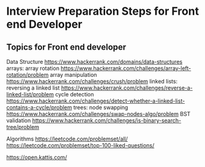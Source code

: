 # Interview Preparation Steps for Front end Developer

## Topics for Front end developer
Data Structure
    https://www.hackerrank.com/domains/data-structures
    arrays: 
        array rotation              https://www.hackerrank.com/challenges/array-left-rotation/problem
        array manipulation          https://www.hackerrank.com/challenges/crush/problem
    linked lists: 
        reversing a linked list     https://www.hackerrank.com/challenges/reverse-a-linked-list/problem
        cycle detection             https://www.hackerrank.com/challenges/detect-whether-a-linked-list-contains-a-cycle/problem
    trees: 
        node swapping               https://www.hackerrank.com/challenges/swap-nodes-algo/problem
        BST validation              https://www.hackerrank.com/challenges/is-binary-search-tree/problem

Algorithms
    https://leetcode.com/problemset/all/
    https://leetcode.com/problemset/top-100-liked-questions/

https://open.kattis.com/